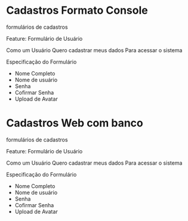 # Cadastros Formato Console
formulários de cadastros

Feature: Formulário de Usuário

Como um Usuário
Quero cadastrar meus dados
Para acessar o sistema

Especificação do Formulário
- Nome Completo
- Nome de usuário
- Senha
- Cofirmar Senha
- Upload de Avatar


# Cadastros Web com banco
formulários de cadastros

Feature: Formulário de Usuário

Como um Usuário
Quero cadastrar meus dados
Para acessar o sistema

Especificação do Formulário
- Nome Completo
- Nome de usuário
- Senha
- Cofirmar Senha
- Upload de Avatar
